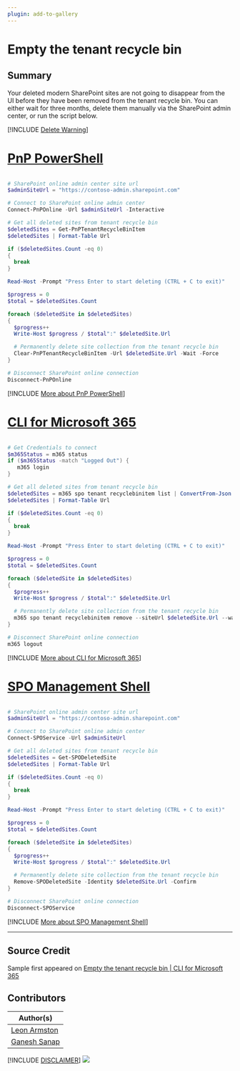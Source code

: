 ```yaml
---
plugin: add-to-gallery
---
```


# Empty the tenant recycle bin

## Summary

Your deleted modern SharePoint sites are not going to disappear from the UI before they have been removed from the tenant recycle bin. You can either wait for three months, delete them manually via the SharePoint admin center, or run the script below.
 
[!INCLUDE [Delete Warning](../../docfx/includes/DELETE-WARN.md)]

# [PnP PowerShell](#tab/pnpps)

```powershell

# SharePoint online admin center site url
$adminSiteUrl = "https://contoso-admin.sharepoint.com"

# Connect to SharePoint online admin center
Connect-PnPOnline -Url $adminSiteUrl -Interactive

# Get all deleted sites from tenant recycle bin
$deletedSites = Get-PnPTenantRecycleBinItem
$deletedSites | Format-Table Url

if ($deletedSites.Count -eq 0) 
{ 
  break 
}

Read-Host -Prompt "Press Enter to start deleting (CTRL + C to exit)"

$progress = 0
$total = $deletedSites.Count

foreach ($deletedSite in $deletedSites)
{
  $progress++
  Write-Host $progress / $total":" $deletedSite.Url

  # Permanently delete site collection from the tenant recycle bin
  Clear-PnPTenantRecycleBinItem -Url $deletedSite.Url -Wait -Force
}

# Disconnect SharePoint online connection
Disconnect-PnPOnline

```

[!INCLUDE [More about PnP PowerShell](../../docfx/includes/MORE-PNPPS.md)]

# [CLI for Microsoft 365](#tab/cli-m365-ps)

```powershell

# Get Credentials to connect
$m365Status = m365 status
if ($m365Status -match "Logged Out") {
   m365 login
}

# Get all deleted sites from tenant recycle bin
$deletedSites = m365 spo tenant recyclebinitem list | ConvertFrom-Json
$deletedSites | Format-Table Url

if ($deletedSites.Count -eq 0) 
{ 
  break 
}

Read-Host -Prompt "Press Enter to start deleting (CTRL + C to exit)"

$progress = 0
$total = $deletedSites.Count

foreach ($deletedSite in $deletedSites)
{
  $progress++
  Write-Host $progress / $total":" $deletedSite.Url

  # Permanently delete site collection from the tenant recycle bin
  m365 spo tenant recyclebinitem remove --siteUrl $deletedSite.Url --wait --confirm
}

# Disconnect SharePoint online connection
m365 logout

```

[!INCLUDE [More about CLI for Microsoft 365](../../docfx/includes/MORE-CLIM365.md)]

# [SPO Management Shell](#tab/spoms-ps)

```powershell

# SharePoint online admin center site url
$adminSiteUrl = "https://contoso-admin.sharepoint.com"

# Connect to SharePoint online admin center
Connect-SPOService -Url $adminSiteUrl

# Get all deleted sites from tenant recycle bin
$deletedSites = Get-SPODeletedSite
$deletedSites | Format-Table Url

if ($deletedSites.Count -eq 0) 
{ 
  break 
}

Read-Host -Prompt "Press Enter to start deleting (CTRL + C to exit)"

$progress = 0
$total = $deletedSites.Count

foreach ($deletedSite in $deletedSites)
{
  $progress++
  Write-Host $progress / $total":" $deletedSite.Url

  # Permanently delete site collection from the tenant recycle bin
  Remove-SPODeletedSite -Identity $deletedSite.Url -Confirm
}

# Disconnect SharePoint online connection
Disconnect-SPOService

```

[!INCLUDE [More about SPO Management Shell](../../docfx/includes/MORE-SPOMS.md)]

***

## Source Credit

Sample first appeared on [Empty the tenant recycle bin | CLI for Microsoft 365](https://pnp.github.io/cli-microsoft365/sample-scripts/spo/empty-tenant-recyclebin/)

## Contributors

| Author(s) |
|-----------|
| [Leon Armston](https://github.com/LeonArmston)|
| [Ganesh Sanap](https://ganeshsanapblogs.wordpress.com/about) |


[!INCLUDE [DISCLAIMER](../../docfx/includes/DISCLAIMER.md)]
<img src="https://m365-visitor-stats.azurewebsites.net/script-samples/scripts/spo-empty-tenant-recyclebin" aria-hidden="true" />
